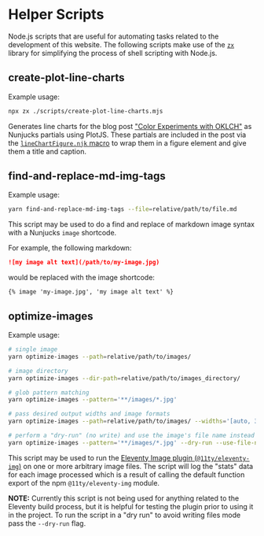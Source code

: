 # Helper Scripts

Node.js scripts that are useful for automating tasks related to the development of this website. The following scripts make use of the [`zx`](https://google.github.io/zx/) library for simplifying the process of shell scripting with Node.js.

## create-plot-line-charts

Example usage:

```bash
npx zx ./scripts/create-plot-line-charts.mjs
```

Generates line charts for the blog post ["Color Experiments with OKLCH"](../content/blog/2024-09-01-color-experiments-with-oklch.md) as Nunjucks partials using PlotJS. These partials are included in the post via the [`lineChartFigure.njk` macro](../_includes/components/blog-posts/color-experiments-oklch/lineChartFigure.njk) to wrap them in a figure element and give them a title and caption.

## find-and-replace-md-img-tags

Example usage:

```bash
yarn find-and-replace-md-img-tags --file=relative/path/to/file.md
```

This script may be used to do a find and replace of markdown image syntax with a Nunjucks `image` shortcode.

For example, the following markdown:

```md
![my image alt text](/path/to/my-image.jpg)
```

would be replaced with the image shortcode:

```
{% image 'my-image.jpg', 'my image alt text' %}
```

## optimize-images

Example usage:

```bash
# single image
yarn optimize-images --path=relative/path/to/images/

# image directory
yarn optimize-images --dir-path=relative/path/to/images_directory/

# glob pattern matching
yarn optimize-images --pattern='**/images/*.jpg'

# pass desired output widths and image formats
yarn optimize-images --path=relative/path/to/images/ --widths='[auto, 300]' --formats='[.webp,.jpg,.png]'

# perform a "dry-run" (no write) and use the image's file name instead of a hash
yarn optimize-images --pattern='**/images/*.jpg' --dry-run --use-file-name
```

This script may be used to run the [Eleventy Image plugin (`@11ty/eleventy-img`)](https://www.11ty.dev/docs/plugins/image/) on one or more arbitrary image files. The script will log the "stats" data for each image processed which is a result of calling the default function export of the npm `@11ty/eleventy-img` module.

**NOTE:** Currently this script is not being used for anything related to the Eleventy build process, but it is helpful for testing the plugin prior to using it in the project. To run the script in a "dry run" to avoid writing files mode pass the `--dry-run` flag.
